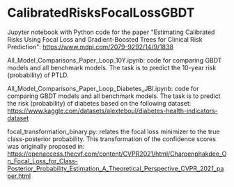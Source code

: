 # CalibratedRisksFocalLossGBDT
Jupyter notebook with Python code for the paper "Estimating Calibrated Risks Using Focal Loss and Gradient-Boosted Trees for Clinical Risk Prediction": https://www.mdpi.com/2079-9292/14/9/1838

All_Model_Comparisons_Paper_Loop_10Y.ipynb: code for comparing GBDT models and all benchmark models. The task is to predict the 10-year risk (probability) of PTLD.

All_Model_Comparisons_Paper_Loop_Diabetes_JBI.ipynb: code for comparing GBDT models and all benchmark models. The task is to predict the risk (probability) of diabetes based on the following dataset: https://www.kaggle.com/datasets/alexteboul/diabetes-health-indicators-dataset

focal_transformation_binary.py: relates the focal loss minimizer to the true class-posterior probability. This transformation of the confidence scores was originally proposed in: https://openaccess.thecvf.com/content/CVPR2021/html/Charoenphakdee_On_Focal_Loss_for_Class-Posterior_Probability_Estimation_A_Theoretical_Perspective_CVPR_2021_paper.html
